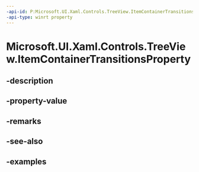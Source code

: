 ```yaml
---
-api-id: P:Microsoft.UI.Xaml.Controls.TreeView.ItemContainerTransitionsProperty
-api-type: winrt property
---
```


<!-- Property syntax.
public DependencyProperty ItemContainerTransitionsProperty { get; }
-->

# Microsoft.UI.Xaml.Controls.TreeView.ItemContainerTransitionsProperty

## -description

## -property-value

## -remarks

## -see-also

## -examples

